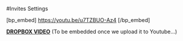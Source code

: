 #Invites Settings

[bp_embed] https://youtu.be/u7TZBUO-Az4 [/bp_embed]

[**DROPBOX VIDEO**](https://www.dropbox.com/s/k3639dso79ygub7/buddyboss-platform-email-invites.mp4?raw=1)
(To be embedded once we upload it to Youtube...)